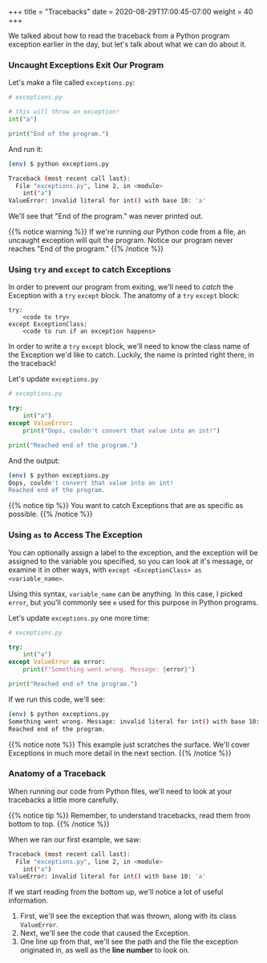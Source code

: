 +++
title = "Tracebacks"
date = 2020-08-29T17:00:45-07:00
weight = 40
+++


We talked about how to read the traceback from a Python program exception earlier in the day, but let's talk about what we can do about it.

### Uncaught Exceptions Exit Our Program

Let's make a file called `exceptions.py`:

```python
# exceptions.py

# this will throw an exception!
int("a")

print("End of the program.")
```

And run it:
```bash
(env) $ python exceptions.py

Traceback (most recent call last):
  File "exceptions.py", line 2, in <module>
    int("a")
ValueError: invalid literal for int() with base 10: 'a'
```

We'll see that "End of the program." was never printed out.

{{% notice warning %}}
If we're running our Python code from a file, an uncaught exception will quit the program. Notice our program never reaches "End of the program."
{{% /notice %}}

### Using `try` and `except` to catch Exceptions

In order to prevent our program from exiting, we'll need to *catch* the Exception with a `try` `except` block. The anatomy of a `try` `except` block:

```text
try:
    <code to try>
except ExceptionClass:
    <code to run if an exception happens>
```

In order to write a `try` `except` block, we'll need to know the class name of the Exception we'd like to catch. Luckily, the name is printed right there, in the traceback!

Let's update `exceptions.py`

```python
# exceptions.py

try:
    int("a")
except ValueError:
    print("Oops, couldn't convert that value into an int!")

print("Reached end of the program.")
```

And the output:

```bash
(env) $ python exceptions.py
Oops, couldn't convert that value into an int!
Reached end of the program.
```

{{% notice tip %}}
You want to catch Exceptions that are as specific as possible.
{{% /notice %}}

### Using `as` to Access The Exception

You can optionally assign a label to the exception, and the exception will be assigned to the variable you specified, so you can look at it's message, or examine it in other ways, with `except <ExceptionClass> as <variable_name>`.

Using this syntax, `variable_name` can be anything. In this case, I picked `error`, but you'll commonly see `e` used for this purpose in Python programs.

Let's update `exceptions.py` one more time:

```python
# exceptions.py

try:
    int("a")
except ValueError as error:
    print(f"Something went wrong. Message: {error}")

print("Reached end of the program.")
```

If we run this code, we'll see:

```bash
(env) $ python exceptions.py
Something went wrong. Message: invalid literal for int() with base 10: 'a'
Reached end of the program.
```

{{% notice note %}}
This example just scratches the surface. We'll cover Exceptions in much more detail in the next section.
{{% /notice %}}

### Anatomy of a Traceback

When running our code from Python files, we'll need to look at your tracebacks a little more carefully.

{{% notice tip %}}
Remember, to understand tracebacks, read them from bottom to top.
{{% /notice %}}

When we ran our first example, we saw:

```bash
Traceback (most recent call last):
  File "exceptions.py", line 2, in <module>
    int("a")
ValueError: invalid literal for int() with base 10: 'a'
```

If we start reading from the bottom up, we'll notice a lot of useful information.

1. First, we'll see the exception that was thrown, along with its class `ValueError`.
2. Next, we'll see the code that caused the Exception.
3. One line up from that, we'll see the path and the file the exception originated in, as well as the **line number** to look on.
